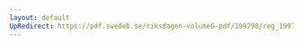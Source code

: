 ```yaml
---
layout: default
UpRedirect: https://pdf.swedeb.se/riksdagen-volumeG-pdf/199798/reg_199798/reg_199798_0398.pdf
---
```


